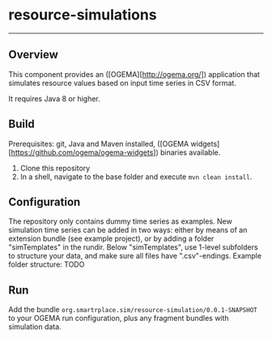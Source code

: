 # resource-simulations

---
## Overview
This component provides an ([OGEMA][http://ogema.org/]) application that simulates resource values based on input time series in CSV format.

It requires Java 8 or higher.   

## Build
Prerequisites: git, Java and Maven installed, ([OGEMA widgets][https://github.com/ogema/ogema-widgets]) binaries available. 

1. Clone this repository
2. In a shell, navigate to the base folder and execute `mvn clean install`.

## Configuration
The repository only contains dummy time series as examples. New simulation time series can be added in two ways: either by means of an extension bundle (see example project), or by adding a folder "simTemplates" in the rundir. Below "simTemplates", use 1-level subfolders to structure your data, and make sure all files have ".csv"-endings. Example folder structure:  TODO

## Run
Add the bundle `org.smartrplace.sim/resource-simulation/0.0.1-SNAPSHOT` to your OGEMA run configuration, plus any fragment bundles with simulation data.  
 